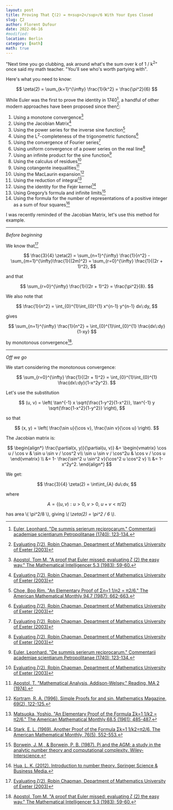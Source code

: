 ```yaml
---
layout: post
title: Proving That ζ(2) = π<sup>2</sup>/6 With Your Eyes Closed
slug: ζ2
author: Florent Dufour
date: 2022-06-16
#modified: 
location: Berlin
category: [math]
math: true
---
```


"Next time you go clubbing, ask around what's the sum over k of 1 / k<sup>2</sup>" once said my math teacher. "You'll see who's worth partying with".<!--more-->

Here's what you need to know:

$$
\zeta(2) = \sum_{k=1}^{\infty} \frac{1}{k^2} = \frac{\pi^2}{6}
$$

While Euler was the first to prove the identity in 1740[^euler_1740], a handful of other modern approaches have been proposed since then[^chapman_2003]:

1. Using a monotone convergence[^apostol_1983]
1. Using the Jacobian Matrix[^chapman_2003]
1. Using the power series for the inverse sine function[^choe_1987]
1. Using the L<sup>2</sup>-completeness of the trigonometric functions[^chapman_2003]
1. Using the convergence of Fourier series[^chapman_2003]
1. Using uniform convergence of a power series on the real line[^chapman_2003]
1. Using an infinite product for the sine function[^euler_1740]
1. Using the calculus of residues[^chapman_2003]
1. Using cotangente inequalities[^apostol_1974]
1. Using the MacLaurin expansion[^kortram_1996]
1. Using the reduction of integral[^matsuoka_1961]
1. Using the identity for the Fejér kernel[^stark_1969]
1. Using Gregory’s formula and infinite limits[^borwein_1987]
1. Using the formula for the number of representations of a positive integer as a sum of four squares[^hua_2012]

I was recently reminded of the Jacobian Matrix, let's use this method for example.

---

_Before beginning_

We know that[^chapman_2003]

$$
\frac{3}{4} \zeta(2) = \sum_{n=1}^{\infty} \frac{1}{n^2} - \sum_{m=1}^{\infty}\frac{1}{(2m)^2} = \sum_{r=0}^{\infty} \frac{1}{(2r + 1)^2},
$$

and that

$$
\sum_{r=0}^{\infty} \frac{1}{(2r + 1)^2} = \frac{\pi^2}{8}.
$$

We also note that

$$
\frac{1}{n^2} = \int_{0}^{1}\int_{0}^{1} x^{n-1} y^{n-1} dx\:dy,
$$

gives

$$
\sum_{n=1}^{\infty} \frac{1}{n^2} = \int_{0}^{1}\int_{0}^{1} \frac{dx\:dy}{1-xy}
$$


by monotonous convergence[^apostol_1983].

---

_Off we go_

We start considering the monotonous convergence:

$$
\sum_{r=0}^{\infty} \frac{1}{(2r + 1)^2} = \int_{0}^{1}\int_{0}^{1} \frac{dx\:dy}{1-x^2y^2}.
$$

Let's use the substitution

$$
(u, v) = \left( \tan^{-1} x \sqrt{\frac{1-y^2}{1-x^2}}, \tan^{-1} y \sqrt{\frac{1-x^2}{1-y^2}} \right),
$$

so that

$$
(x, y) = \left( \frac{\sin u}{\cos v}, \frac{\sin v}{\cos u} \right).
$$

The Jacobian matrix is:

$$
\begin{align*}
    \frac{\partial(x, y)}{\partial(u, v)}
        &= \begin{vmatrix}
            \cos u / \cos v & \sin u \sin v / \cos^2 v\\
            \sin u \sin v / \cos^2u & \cos v / \cos u
        \end{vmatrix} \\
    &= 1- \frac{\sin^2 u \sin^2 v}{\cos^2 u \cos^2 v} \\
    &= 1-x^2y^2.
\end{align*}
$$

We get:

$$
\frac{3}{4} \zeta(2) = \int\int_{A} du\:dv,
$$

where

$$
A = \{ (u, v) : u \gt 0, \: v \gt 0, \: u+v \lt \pi/2 \}
$$

<p>
has area \( \pi^2/8 \), giving <em>\( \zeta(2) = \pi^2 / 6 \)</em>.
</p>

[^apostol_1983]: [Apostol, Tom M. "A proof that Euler missed: evaluating ζ (2) the easy way." The Mathematical Intelligencer 5.3 (1983): 59-60.](https://link.springer.com/article/10.1007/BF03026576)
[^euler_1740]: [Euler, Leonhard. "De summis serierum reciprocarum." Commentarii academiae scientiarum Petropolitanae (1740): 123-134.](https://scholarlycommons.pacific.edu/euler-works/41/)
[^chapman_2003]: [Evaluating ζ(2), Robin Chapman, Department of Mathematics University of Exeter (2003)](http://secamlocal.ex.ac.uk/people/staff/rjchapma/etc/zeta2.pdf)
[^choe_1987]: [Choe, Boo Rim. "An Elementary Proof of Σn=1 1/n2 = π2/6." The American Mathematical Monthly 94.7 (1987): 662-663.](https://dl.acm.org/doi/abs/10.2307/2322220)
[^matsuoka_1961]: [Matsuoka, Yoshio. "An Elementary Proof of the Formula Σk=1 1/k2 = π2/6." The American Mathematical Monthly 68.5 (1961): 485-487.](https://www.jstor.org/stable/2311110)
[^apostol_1974]: [Apostol, T. "Mathematical Analysis, Addison-Welsey." Reading, MA 2 (1974).](http://www.ru.ac.bd/wp-content/uploads/sites/25/2019/03/205_04_Apostol-Mathematical-Analysis-1973.pdf)
[^kortram_1996]: [Kortram, R. A. (1996). Simple Proofs for and sin. Mathematics Magazine, 69(2), 122-125.]()
[^stark_1969]: [Stark, E. L. (1969). Another Proof of the Formula Σk=1 1/k2=π2/6. The American Mathematical Monthly, 76(5), 552-553.]()
[^borwein_1987]: [Borwein, J. M., & Borwein, P. B. (1987). Pi and the AGM: a study in the analytic number theory and computational complexity. Wiley-Interscience.](https://dl.acm.org/doi/abs/10.5555/40700)
[^hua_2012]: [Hua, L. K. (2012). Introduction to number theory. Springer Science & Business Media.](http://math.fau.edu/yiu/PSRM2015/yiu/Oldwebsites/NT2002/NT2002notes.pdf)